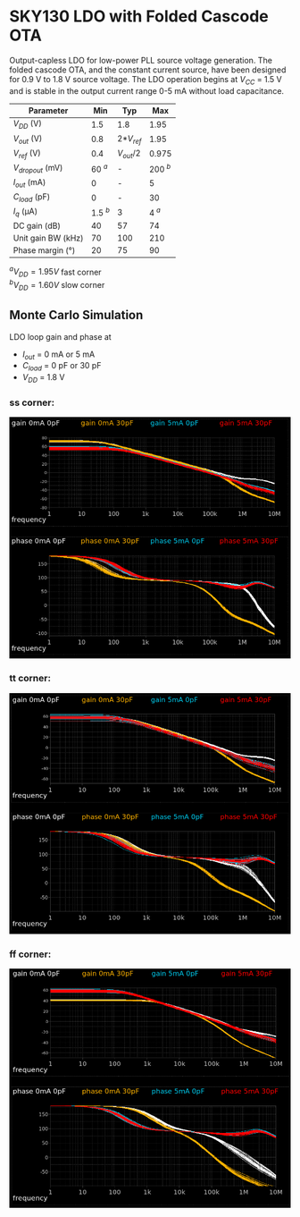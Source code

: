 # SKY130 LDO with Folded Cascode OTA
Output-capless LDO for low-power PLL source voltage generation. The folded cascode OTA, and the constant current source, have been designed for 0.9 V to 1.8 V source voltage. The LDO operation begins at $V_{CC}$ = 1.5 V and is stable in the output current range 0-5 mA without load capacitance. 

|Parameter| Min | Typ | Max
|---|---|---|---|
| $V_{DD}$ (V) | 1.5  | 1.8 | 1.95 |
| $V_{out}$ (V) | 0.8 | 2*$V_{ref}$ | 1.95 |
| $V_{ref}$ (V) | 0.4 | $V_{out}$/2 | 0.975 |
| $V_{dropout}$ (mV) | 60 $^a$ | - | 200 $^b$|
| $I_{out}$ (mA) | 0 |-| 5 |
| $C_{load}$ (pF) | 0 |-| 30 |  
| $I_{q}$ (µA)   | 1.5 $^b$ |3| 4 $^a$ | 
| DC gain (dB)   | 40 | 57 | 74 | 
| Unit gain BW (kHz)   | 70 | 100 | 210 | 
| Phase margin (°)   | 20 | 75 | 90 |

$^a V_{DD}=1.95V$ fast corner  
$^b V_{DD}=1.60V$ slow corner  

## Monte Carlo Simulation 
LDO loop gain and phase at 
* $I_{out}$ = 0 mA or 5 mA
* $C_{load}$ = 0 pF or 30 pF
* $V_{DD}$ = 1.8 V 

### ss corner:
![comp_](doc/gain_phase_ss_1v8.png)  

### tt corner:
![comp_](doc/gain_phase_tt_1v8.png)  

### ff corner:
![comp_](doc/gain_phase_ff_1v8.png)  


